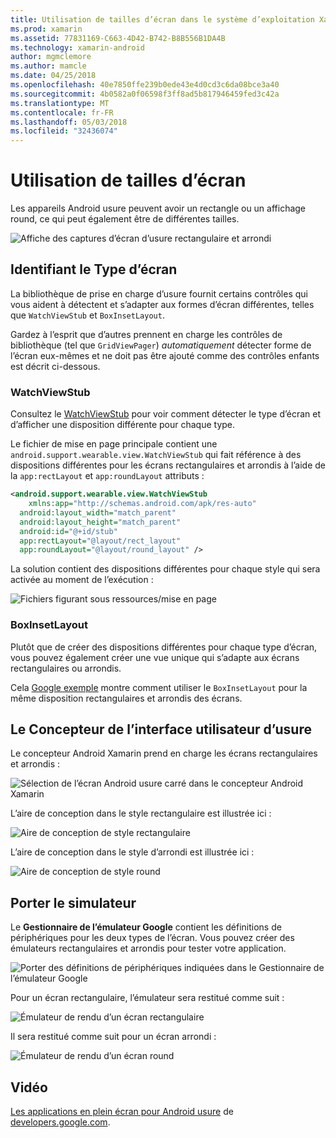 ```yaml
---
title: Utilisation de tailles d’écran dans le système d’exploitation Xamarin.Android et usure
ms.prod: xamarin
ms.assetid: 77831169-C663-4D42-B742-B8B556B1DA4B
ms.technology: xamarin-android
author: mgmclemore
ms.author: mamcle
ms.date: 04/25/2018
ms.openlocfilehash: 40e7850ffe239b0ede43e4d0cd3c6da08bce3a40
ms.sourcegitcommit: 4b0582a0f06598f3ff8ad5b817946459fed3c42a
ms.translationtype: MT
ms.contentlocale: fr-FR
ms.lasthandoff: 05/03/2018
ms.locfileid: "32436074"
---
```

# <a name="working-with-screen-sizes"></a>Utilisation de tailles d’écran

Les appareils Android usure peuvent avoir un rectangle ou un affichage round, ce qui peut également être de différentes tailles.

![Affiche des captures d’écran d’usure rectangulaire et arrondi](screen-sizes-images/moyeu-wear.png)

## <a name="identifying-screen-type"></a>Identifiant le Type d’écran

La bibliothèque de prise en charge d’usure fournit certains contrôles qui vous aident à détectent et s’adapter aux formes d’écran différentes, telles que `WatchViewStub` et `BoxInsetLayout`.

Gardez à l’esprit que d’autres prennent en charge les contrôles de bibliothèque (tel que `GridViewPager`) *automatiquement* détecter forme de l’écran eux-mêmes et ne doit pas être ajouté comme des contrôles enfants est décrit ci-dessous.

### <a name="watchviewstub"></a>WatchViewStub

Consultez le [WatchViewStub](https://developer.xamarin.com/samples/WatchViewStub/) pour voir comment détecter le type d’écran et d’afficher une disposition différente pour chaque type.

Le fichier de mise en page principale contient une `android.support.wearable.view.WatchViewStub` qui fait référence à des dispositions différentes pour les écrans rectangulaires et arrondis à l’aide de la `app:rectLayout` et `app:roundLayout` attributs :

```xml
<android.support.wearable.view.WatchViewStub
    xmlns:app="http://schemas.android.com/apk/res-auto"
  android:layout_width="match_parent"
  android:layout_height="match_parent"
  android:id="@+id/stub"
  app:rectLayout="@layout/rect_layout"
  app:roundLayout="@layout/round_layout" />
```

La solution contient des dispositions différentes pour chaque style qui sera activée au moment de l’exécution :

![Fichiers figurant sous ressources/mise en page](screen-sizes-images/solution.png)


### <a name="boxinsetlayout"></a>BoxInsetLayout

Plutôt que de créer des dispositions différentes pour chaque type d’écran, vous pouvez également créer une vue unique qui s’adapte aux écrans rectangulaires ou arrondis.

Cela [Google exemple](https://developer.android.com/training/wearables/ui/layouts.html#same-layout) montre comment utiliser le `BoxInsetLayout` pour la même disposition rectangulaires et arrondis des écrans.


## <a name="wear-ui-designer"></a>Le Concepteur de l’interface utilisateur d’usure

Le concepteur Android Xamarin prend en charge les écrans rectangulaires et arrondis :

![Sélection de l’écran Android usure carré dans le concepteur Android Xamarin](screen-sizes-images/design-screen-type.png)

L’aire de conception dans le style rectangulaire est illustrée ici :

![Aire de conception de style rectangulaire](screen-sizes-images/design-rect.png) 

L’aire de conception dans le style d’arrondi est illustrée ici :

![Aire de conception de style round](screen-sizes-images/design-round.png)


## <a name="wear-simulator"></a>Porter le simulateur

Le **Gestionnaire de l’émulateur Google** contient les définitions de périphériques pour les deux types de l’écran. Vous pouvez créer des émulateurs rectangulaires et arrondis pour tester votre application.

![Porter des définitions de périphériques indiquées dans le Gestionnaire de l’émulateur Google](screen-sizes-images/emulator-devices.png)

Pour un écran rectangulaire, l’émulateur sera restitué comme suit :

![Émulateur de rendu d’un écran rectangulaire](screen-sizes-images/recipe-2.png) 

Il sera restitué comme suit pour un écran arrondi :

![Émulateur de rendu d’un écran round](screen-sizes-images/recipe-2-round.png)

## <a name="video"></a>Vidéo

[Les applications en plein écran pour Android usure](https://www.youtube.com/watch?v=naf_WbtFAlY) de [developers.google.com](https://www.youtube.com/channel/UC_x5XG1OV2P6uZZ5FSM9Ttw).

